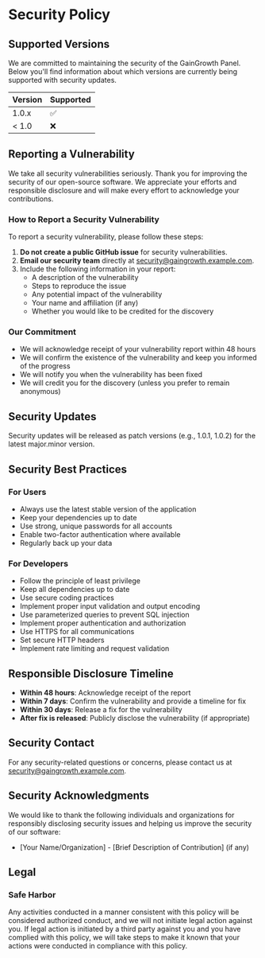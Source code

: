 # Security Policy

## Supported Versions

We are committed to maintaining the security of the GainGrowth Panel. Below you'll find information about which versions are currently being supported with security updates.

| Version | Supported          |
| ------- | ------------------ |
| 1.0.x   | :white_check_mark: |
| < 1.0   | :x:                |

## Reporting a Vulnerability

We take all security vulnerabilities seriously. Thank you for improving the security of our open-source software. We appreciate your efforts and responsible disclosure and will make every effort to acknowledge your contributions.

### How to Report a Security Vulnerability

To report a security vulnerability, please follow these steps:

1. **Do not create a public GitHub issue** for security vulnerabilities.
2. **Email our security team** directly at [security@gaingrowth.example.com](mailto:security@gaingrowth.example.com).
3. Include the following information in your report:
   - A description of the vulnerability
   - Steps to reproduce the issue
   - Any potential impact of the vulnerability
   - Your name and affiliation (if any)
   - Whether you would like to be credited for the discovery

### Our Commitment

- We will acknowledge receipt of your vulnerability report within 48 hours
- We will confirm the existence of the vulnerability and keep you informed of the progress
- We will notify you when the vulnerability has been fixed
- We will credit you for the discovery (unless you prefer to remain anonymous)

## Security Updates

Security updates will be released as patch versions (e.g., 1.0.1, 1.0.2) for the latest major.minor version.

## Security Best Practices

### For Users
- Always use the latest stable version of the application
- Keep your dependencies up to date
- Use strong, unique passwords for all accounts
- Enable two-factor authentication where available
- Regularly back up your data

### For Developers
- Follow the principle of least privilege
- Keep all dependencies up to date
- Use secure coding practices
- Implement proper input validation and output encoding
- Use parameterized queries to prevent SQL injection
- Implement proper authentication and authorization
- Use HTTPS for all communications
- Set secure HTTP headers
- Implement rate limiting and request validation

## Responsible Disclosure Timeline

- **Within 48 hours**: Acknowledge receipt of the report
- **Within 7 days**: Confirm the vulnerability and provide a timeline for fix
- **Within 30 days**: Release a fix for the vulnerability
- **After fix is released**: Publicly disclose the vulnerability (if appropriate)

## Security Contact

For any security-related questions or concerns, please contact us at [security@gaingrowth.example.com](mailto:security@gaingrowth.example.com).

## Security Acknowledgments

We would like to thank the following individuals and organizations for responsibly disclosing security issues and helping us improve the security of our software:

- [Your Name/Organization] - [Brief Description of Contribution] (if any)

## Legal

### Safe Harbor

Any activities conducted in a manner consistent with this policy will be considered authorized conduct, and we will not initiate legal action against you. If legal action is initiated by a third party against you and you have complied with this policy, we will take steps to make it known that your actions were conducted in compliance with this policy.
